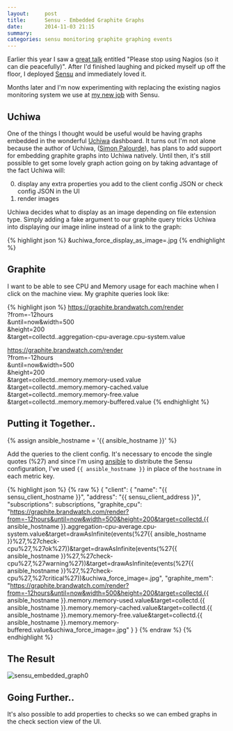 ```yaml
---
layout:     post
title:      Sensu - Embedded Graphite Graphs
date:       2014-11-03 21:15
summary:
categories: sensu monitoring graphite graphing events
---
```


Earlier this year I saw a [great talk](http://www.youtube.com/watch?v=Q9BagdHGopg) entitled "Please stop using Nagios (so it can die peacefully)". After I'd finished laughing and picked myself up off the floor, I deployed [Sensu](http://sensuapp.com) and immediately loved it.

Months later and I'm now experimenting with replacing the existing nagios monitoring system we use at [my new job](http://brandwatch.com) with Sensu.

## Uchiwa

One of the things I thought would be useful would be having graphs embedded in the wonderful [Uchiwa](http://uchiwa.io) dashboard. It turns out I'm not alone because the author of Uchiwa, ([Simon Palourde](http://github.com/palourde)), has plans to add support for embedding graphite graphs into Uchiwa natively. Until then, it's still possible to get some lovely graph action going on by taking advantage of the fact Uchiwa will:

0. display any extra properties you add to the client config JSON or check config JSON in the UI
0. render images

Uchiwa decides what to display as an image depending on file extension type. Simply adding a fake argument to our graphite query tricks Uchiwa into displaying our image inline instead of a link to the graph:

{% highlight json %}
&uchiwa_force_display_as_image=.jpg
{% endhighlight %}

## Graphite

I want to be able to see CPU and Memory usage for each machine when I click on the machine view. My graphite queries look like:

{% highlight json %}
https://graphite.brandwatch.com/render \
  ?from=-12hours \
  &until=now&width=500 \
  &height=200 \
  &target=collectd.<hostname>.aggregation-cpu-average.cpu-system.value

https://graphite.brandwatch.com/render \
  ?from=-12hours \
  &until=now&width=500 \
  &height=200 \
  &target=collectd.<hostname>.memory.memory-used.value \
  &target=collectd.<hostname>.memory.memory-cached.value \
  &target=collectd.<hostname>.memory.memory-free.value \
  &target=collectd.<hostname>.memory.memory-buffered.value
{% endhighlight %}

## Putting it Together..

{% assign ansible_hostname = '{{ ansible_hostname }}' %}

Add the queries to the client config. It's necessary to encode the single quotes (%27) and since I'm using [ansible](http://ansible.com) to distribute the Sensu configuration, I've used `{{ ansible_hostname }}` in place of the `hostname` in each metric key.

{% highlight json %}
{% raw %}
{
   "client": {
      "name": "{{ sensu_client_hostname }}",
      "address": "{{ sensu_client_address }}",
      "subscriptions": subscriptions,
      "graphite_cpu": "https://graphite.brandwatch.com/render?from=-12hours&until=now&width=500&height=200&target=collectd.{{ ansible_hostname }}.aggregation-cpu-average.cpu-system.value&target=drawAsInfinite(events(%27{{ ansible_hostname }}%27,%27check-cpu%27,%27ok%27))&target=drawAsInfinite(events(%27{{ ansible_hostname }}%27,%27check-cpu%27,%27warning%27))&target=drawAsInfinite(events(%27{{ ansible_hostname }}%27,%27check-cpu%27,%27critical%27))&uchiwa_force_image=.jpg",
      "graphite_mem": "https://graphite.brandwatch.com/render?from=-12hours&until=now&width=500&height=200&target=collectd.{{ ansible_hostname }}.memory.memory-used.value&target=collectd.{{ ansible_hostname }}.memory.memory-cached.value&target=collectd.{{ ansible_hostname }}.memory.memory-free.value&target=collectd.{{ ansible_hostname }}.memory.memory-buffered.value&uchiwa_force_image=.jpg"
   }
}
{% endraw %}
{% endhighlight %}

## The Result

![sensu_embedded_graph0](https://raw.githubusercontent.com/roobert/roobert.github.io/master/images/sensu_embedded_graph0.png)

## Going Further..

It's also possible to add properties to checks so we can embed graphs in the check section view of the UI.

